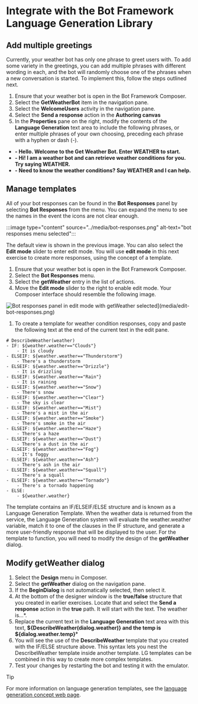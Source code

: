 # Integrate with the Bot Framework Language Generation Library

## Add multiple greetings

Currently, your weather bot has only one phrase to greet users with. To add some variety in the greetings, you can add multiple phrases with different wording in each, and the bot will randomly choose one of the phrases when a new conversation is started.  To implement this, follow the steps outlined next.

1. Ensure that your weather bot is open in the Bot Framework Composer.
1. Select the **GetWeatherBot** item in the navigation pane.
1. Select the **WelcomeUsers** activity in the navigation pane.
1. Select the **Send a response** action in the **Authoring canvas**
1. In the **Properties** pane on the right, modify the contents of the **Language Generation** text area to include the following phrases, or enter multiple phrases of your own choosing, preceding each phrase with a hyphen or dash (-).

- **- Hello. Welcome to the Get Weather Bot. Enter WEATHER to start.**
- **- Hi! I am a weather bot and can retrieve weather conditions for you. Try saying WEATHER.**
- **- Need to know the weather conditions? Say WEATHER and I can help.**

## Manage templates

All of your bot responses can be found in the **Bot Responses** panel by selecting **Bot Responses** from the menu.  You can expand the menu to see the names in the event the icons are not clear enough.

:::image type="content" source="../media/bot-responses.png" alt-text="bot responses menu selected":::

The default view is shown in the previous image.  You can also select the **Edit mode** slider to enter edit mode. You will use **edit mode** in this next exercise to create more responses, using the concept of a template.

1. Ensure that your weather bot is open in the Bot Framework Composer.
1. Select the **Bot Responses** menu.
1. Select the **getWeather** entry in the list of actions.
1. Move the **Edit mode** slider to the right to enable edit mode.  Your Composer interface should resemble the following image.

  ![Bot responses panel in edit mode with getWeather selected](../media/edit-bot-responses.png)](media/edit-bot-responses.png)

1. To create a template for weather condition responses, copy and paste the following text at the end of the current text in the edit pane.

```dos
# DescribeWeather(weather)
- IF: ${weather.weather=="Clouds"}
    - It is cloudy
- ELSEIF: ${weather.weather=="Thunderstorm"}
    - There's a thunderstorm
- ELSEIF: ${weather.weather=="Drizzle"}
    - It is drizzling
- ELSEIF: ${weather.weather=="Rain"}
    - It is raining
- ELSEIF: ${weather.weather=="Snow"}
    - There's snow
- ELSEIF: ${weather.weather=="Clear"}
    - The sky is clear
- ELSEIF: ${weather.weather=="Mist"}
    - There's a mist in the air
- ELSEIF: ${weather.weather=="Smoke"}
    - There's smoke in the air
- ELSEIF: ${weather.weather=="Haze"}
    - There's a haze
- ELSEIF: ${weather.weather=="Dust"}
    - There's a dust in the air
- ELSEIF: ${weather.weather=="Fog"}
    - It's foggy
- ELSEIF: ${weather.weather=="Ash"}
    - There's ash in the air
- ELSEIF: ${weather.weather=="Squall"}
    - There's a squall
- ELSEIF: ${weather.weather=="Tornado"}
    - There's a tornado happening
- ELSE:
    - ${weather.weather}
```

The template contains an IF/ELSEIF/ELSE structure and is known as a Language Generation Template. When the weather data is returned from the service, the Language Generation system will evaluate the weather.weather variable, match it to one of the clauses in the IF structure, and generate a more user-friendly response that will be displayed to the user. For the template to function, you will need to modify the design of the **getWeather** dialog.

## Modify getWeather dialog

1. Select the **Design** menu in Composer.
1. Select the **getWeather** dialog on the navigation pane.
1. If the **BeginDialog** is not automatically selected, then select it.
1. At the bottom of the designer window is the **true/false** structure that you created in earlier exercises.  Locate that and select the **Send a response** action in the **true** path.  It will start with the text. The weather is...*.
1. Replace the current text in the **Language Generation** text area with this text, **${DescribeWeather(dialog.weather)} and the temp is ${dialog.weather.temp}&deg;**
1. You will see the use of the **DescribeWeather** template that you created with the IF/ELSE structure above. This syntax lets you nest the DescribeWeather template inside another template. LG templates can be combined in this way to create more complex templates.
1. Test your changes by restarting the bot and testing it with the emulator.

>[!Tip]
>For more information on language generation templates, see the [language generation concept web page](https://docs.microsoft.com/composer/concept-language-generation).
